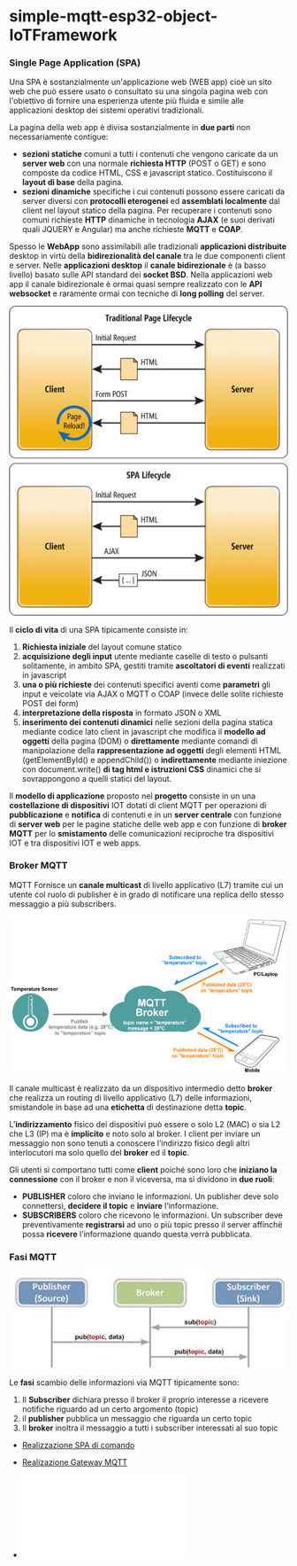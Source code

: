 # simple-mqtt-esp32-object-IoTFramework

### **Single Page Application (SPA)**

Una SPA è sostanzialmente un'applicazione web (WEB app)  cioè un sito web che può essere usato o consultato su una singola pagina web con l'obiettivo di fornire una esperienza utente più fluida e simile alle applicazioni desktop dei sistemi operativi tradizionali. 

La pagina della web app è divisa sostanzialmente in **due parti** non necessariamente contigue:
- **sezioni statiche** comuni a tutti i contenuti che vengono caricate da un **server web** con una normale **richiesta HTTP** (POST o GET) e sono composte da codice HTML, CSS e javascript statico. Costituiscono il **layout di base** della pagina.
- **sezioni dinamiche** specifiche i cui contenuti possono essere caricati da server diversi con **protocolli eterogenei** ed **assemblati localmente** dal client nel layout statico della pagina. Per recuperare i contenuti sono comuni richieste **HTTP** dinamiche in tecnologia **AJAX** (e suoi derivati quali JQUERY e Angular) ma anche richieste **MQTT** e **COAP**.

Spesso le **WebApp** sono assimilabili alle tradizionali **applicazioni distribuite** desktop in virtù della **bidirezionalità del canale** tra le due componenti client e server. Nelle **applicazioni desktop** il **canale bidirezionale** è (a basso livello) basato sulle API standard dei **socket BSD**. Nella applicazioni web app il canale bidirezionale è ormai quasi sempre realizzato con le **API websocket** e raramente ormai con tecniche di **long polling** del server.

 ![spacicle](Traditional-vs-SPA-lifecycle.ppm)
 
Il **ciclo di vita** di una SPA tipicamente consiste in:
1) **Richiesta iniziale** del layout comune statico
2) **acquisizione degli input** utente mediante caselle di testo o pulsanti solitamente, in ambito SPA, gestiti tramite **ascoltatori di eventi** realizzati in javascript
3) **una o più richieste** dei contenuti specifici aventi come **parametri** gli input e veicolate via AJAX o MQTT o COAP (invece delle solite richieste POST dei form)
4) **interpretazione della risposta** in formato JSON o XML
5) **inserimento dei contenuti dinamici** nelle sezioni della pagina statica mediante codice lato client in javascript che modifica il **modello ad oggetti** della pagina (DOM) o **direttamente** mediante comandi di manipolazione della **rappresentazione ad oggetti** degli elementi HTML (getElementById() e appendChild()) o **indirettamente** mediante iniezione con document.write() **di tag html e istruzioni CSS** dinamici che si sovrappongono a quelli statici del layout.

Il **modello di applicazione** proposto nel **progetto** consiste in un una **costellazione di dispositivi** IOT dotati di client MQTT per operazioni di **pubblicazione** e **notifica** di contenuti e in un **server centrale** con funzione di **server web** per le pagine statiche delle web app e con funzione di **broker MQTT** per lo **smistamento** delle comunicazioni reciproche tra dispositivi IOT e tra dispositivi IOT e web apps.

### **Broker MQTT**

MQTT Fornisce un **canale multicast** di livello applicativo (L7) tramite cui un utente col ruolo di publisher è in grado di notificare una replica dello stesso messaggio a più subscribers.

<img src="broker.png" alt="alt text" width="700">

Il canale multicast è realizzato da un dispositivo intermedio detto **broker** che realizza un routing di livello applicativo (L7) delle informazioni, smistandole in base ad una **etichetta** di destinazione detta **topic**.

L’**indirizzamento** fisico dei dispositivi può essere o solo L2 (MAC) o sia L2 che L3 (IP) ma è **implicito** e noto solo al broker. I client per inviare un messaggio non sono tenuti a conoscere l’indirizzo fisico degli altri interlocutori ma solo quello del **broker** ed il **topic**. 

Gli utenti si comportano tutti come **client** poiché sono loro che **iniziano la connessione** con il broker e non il viceversa, ma si dividono in **due ruoli**:
- **PUBLISHER** coloro che inviano le informazioni. Un publisher deve solo connettersi, **decidere il topic** e **inviare** l’informazione.
- **SUBSCRIBERS** coloro che ricevono le informazioni. Un subscriber deve preventivamente **registrarsi** ad uno o più topic presso il server affinchè possa **ricevere** l’informazione quando questa verrà pubblicata.

### **Fasi MQTT**
<img src="sequenza_mqtt.png" alt="alt text" width="700">

Le **fasi** scambio delle informazioni via MQTT tipicamente sono:
1) Il **Subscriber** dichiara presso il broker il proprio interesse a ricevere notifiche riguardo ad un certo argomento (topic)
2) il **publisher** pubblica un messaggio che riguarda un certo topic
3) Il **broker** inoltra il messaggio a tutti i subscriber interessati al suo topic

- [Realizzazione SPA di comando](spa.md)
- [Realizazione Gateway MQTT](gateway.md)

- ![mqtt-updown](mqtt-updown/mqtt-updown.md)




